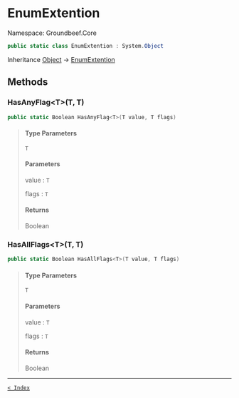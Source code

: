 # EnumExtention

Namespace: Groundbeef.Core

```csharp
public static class EnumExtention : System.Object
```

Inheritance [Object](https://docs.microsoft.com/en-us/dotnet/api/system.object) → [EnumExtention](EnumExtention.md)

## Methods

### HasAnyFlag&lt;T&gt;(T, T)

```csharp
public static Boolean HasAnyFlag<T>(T value, T flags)
```

> #### Type Parameters
> 
> `T`<br>
> 
> #### Parameters
> 
> value : `T`<br>
> 
> flags : `T`<br>
> 
> #### Returns
> 
> Boolean<br>
> 

### HasAllFlags&lt;T&gt;(T, T)

```csharp
public static Boolean HasAllFlags<T>(T value, T flags)
```

> #### Type Parameters
> 
> `T`<br>
> 
> #### Parameters
> 
> value : `T`<br>
> 
> flags : `T`<br>
> 
> #### Returns
> 
> Boolean<br>
> 

---

[`< Index`](..\index.md)
